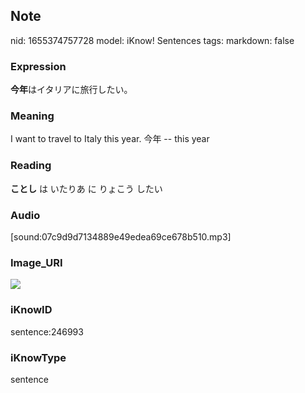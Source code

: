 ## Note
nid: 1655374757728
model: iKnow! Sentences
tags: 
markdown: false

### Expression
<b>今年</b>はイタリアに旅行したい。

### Meaning
I want to travel to Italy this year.
今年 -- this year

### Reading
<b>ことし</b> は いたりあ に りょこう したい

### Audio
[sound:07c9d9d7134889e49edea69ce678b510.mp3]

### Image_URI
<img src="83706f96a283ca2b07612df6725b9334.jpg">

### iKnowID
sentence:246993

### iKnowType
sentence
